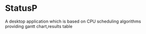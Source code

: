 # StatusP
A desktop application which is based on CPU scheduling algorithms providing gantt chart,results table
